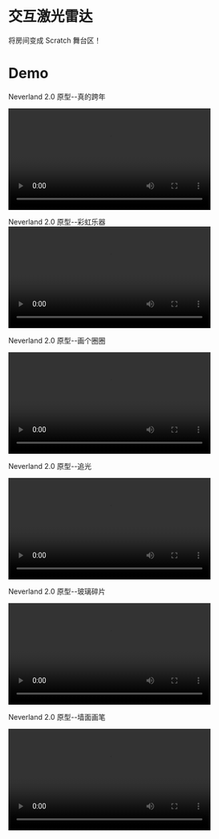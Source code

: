 # 交互激光雷达
将房间变成 Scratch 舞台区！


# Demo

Neverland 2.0 原型--真的跨年

<video width=80% src="/video/bfaa594b4419b4a056f1ebfc3022ae.MP4" controls="controls"></video>

Neverland 2.0 原型--彩虹乐器
<video width=80% src="/video/6919292053349106690.MP4" controls="controls"></video>

Neverland 2.0 原型--画个圈圈

<video width=80% src="/video/1609339244644934.mp4" controls="controls"></video>

Neverland 2.0 原型--追光

<video width=80% src="/video/1609340165766239.mp4" controls="controls"></video>

Neverland 2.0 原型--玻璃碎片

<video width=80% src="/video/1609323186764794.mp4" controls="controls"></video>

Neverland 2.0 原型--墙面画笔

<video width=80% src="/video/1609323190133251.mp4" controls="controls"></video>
